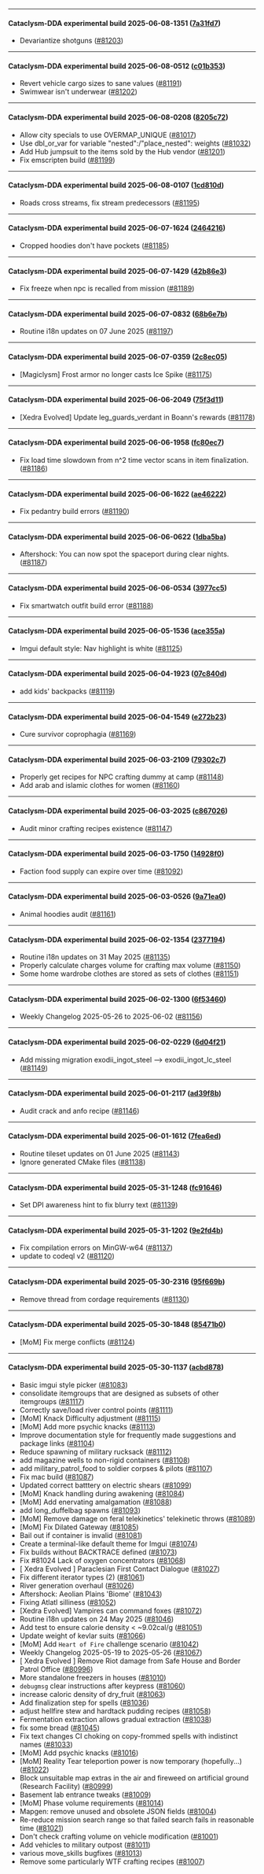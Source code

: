 
---

#### Cataclysm-DDA experimental build 2025-06-08-1351 ([7a31fd7](https://github.com/CleverRaven/Cataclysm-DDA/releases/tag/cdda-experimental-2025-06-08-1351))

* Devariantize shotguns ([#81203](https://github.com/CleverRaven/Cataclysm-DDA/pull/81203))

---

#### Cataclysm-DDA experimental build 2025-06-08-0512 ([c01b353](https://github.com/CleverRaven/Cataclysm-DDA/releases/tag/cdda-experimental-2025-06-08-0512))

* Revert vehicle cargo sizes to sane values ([#81191](https://github.com/CleverRaven/Cataclysm-DDA/pull/81191))
* Swimwear isn't underwear ([#81202](https://github.com/CleverRaven/Cataclysm-DDA/pull/81202))

---

#### Cataclysm-DDA experimental build 2025-06-08-0208 ([8205c72](https://github.com/CleverRaven/Cataclysm-DDA/releases/tag/cdda-experimental-2025-06-08-0208))

* Allow city specials to use OVERMAP_UNIQUE ([#81017](https://github.com/CleverRaven/Cataclysm-DDA/pull/81017))
* Use dbl_or_var for variable "nested":/"place_nested": weights ([#81032](https://github.com/CleverRaven/Cataclysm-DDA/pull/81032))
* Add Hub jumpsuit to the items sold by the Hub vendor ([#81201](https://github.com/CleverRaven/Cataclysm-DDA/pull/81201))
* Fix emscripten build ([#81199](https://github.com/CleverRaven/Cataclysm-DDA/pull/81199))

---

#### Cataclysm-DDA experimental build 2025-06-08-0107 ([1cd810d](https://github.com/CleverRaven/Cataclysm-DDA/releases/tag/cdda-experimental-2025-06-08-0107))

* Roads cross streams, fix stream predecessors ([#81195](https://github.com/CleverRaven/Cataclysm-DDA/pull/81195))

---

#### Cataclysm-DDA experimental build 2025-06-07-1624 ([2464216](https://github.com/CleverRaven/Cataclysm-DDA/releases/tag/cdda-experimental-2025-06-07-1624))

* Cropped hoodies don't have pockets ([#81185](https://github.com/CleverRaven/Cataclysm-DDA/pull/81185))

---

#### Cataclysm-DDA experimental build 2025-06-07-1429 ([42b86e3](https://github.com/CleverRaven/Cataclysm-DDA/releases/tag/cdda-experimental-2025-06-07-1429))

* Fix freeze when npc is recalled from mission ([#81189](https://github.com/CleverRaven/Cataclysm-DDA/pull/81189))

---

#### Cataclysm-DDA experimental build 2025-06-07-0832 ([68b6e7b](https://github.com/CleverRaven/Cataclysm-DDA/releases/tag/cdda-experimental-2025-06-07-0832))

* Routine i18n updates on 07 June 2025 ([#81197](https://github.com/CleverRaven/Cataclysm-DDA/pull/81197))

---

#### Cataclysm-DDA experimental build 2025-06-07-0359 ([2c8ec05](https://github.com/CleverRaven/Cataclysm-DDA/releases/tag/cdda-experimental-2025-06-07-0359))

* [Magiclysm] Frost armor no longer casts Ice Spike ([#81175](https://github.com/CleverRaven/Cataclysm-DDA/pull/81175))

---

#### Cataclysm-DDA experimental build 2025-06-06-2049 ([75f3d11](https://github.com/CleverRaven/Cataclysm-DDA/releases/tag/cdda-experimental-2025-06-06-2049))

* [Xedra Evolved] Update leg_guards_verdant in Boann's rewards ([#81178](https://github.com/CleverRaven/Cataclysm-DDA/pull/81178))

---

#### Cataclysm-DDA experimental build 2025-06-06-1958 ([fc80ec7](https://github.com/CleverRaven/Cataclysm-DDA/releases/tag/cdda-experimental-2025-06-06-1958))

* Fix load time slowdown from n^2 time vector scans in item finalization. ([#81186](https://github.com/CleverRaven/Cataclysm-DDA/pull/81186))

---

#### Cataclysm-DDA experimental build 2025-06-06-1622 ([ae46222](https://github.com/CleverRaven/Cataclysm-DDA/releases/tag/cdda-experimental-2025-06-06-1622))

* Fix pedantry build errors ([#81190](https://github.com/CleverRaven/Cataclysm-DDA/pull/81190))

---

#### Cataclysm-DDA experimental build 2025-06-06-0622 ([1dba5ba](https://github.com/CleverRaven/Cataclysm-DDA/releases/tag/cdda-experimental-2025-06-06-0622))

* Aftershock: You can now spot the spaceport during clear nights. ([#81187](https://github.com/CleverRaven/Cataclysm-DDA/pull/81187))

---

#### Cataclysm-DDA experimental build 2025-06-06-0534 ([3977cc5](https://github.com/CleverRaven/Cataclysm-DDA/releases/tag/cdda-experimental-2025-06-06-0534))

* Fix smartwatch outfit build error ([#81188](https://github.com/CleverRaven/Cataclysm-DDA/pull/81188))

---

#### Cataclysm-DDA experimental build 2025-06-05-1536 ([ace355a](https://github.com/CleverRaven/Cataclysm-DDA/releases/tag/cdda-experimental-2025-06-05-1536))

* Imgui default style: Nav highlight is white ([#81125](https://github.com/CleverRaven/Cataclysm-DDA/pull/81125))

---

#### Cataclysm-DDA experimental build 2025-06-04-1923 ([07c840d](https://github.com/CleverRaven/Cataclysm-DDA/releases/tag/cdda-experimental-2025-06-04-1923))

* add kids' backpacks ([#81119](https://github.com/CleverRaven/Cataclysm-DDA/pull/81119))

---

#### Cataclysm-DDA experimental build 2025-06-04-1549 ([e272b23](https://github.com/CleverRaven/Cataclysm-DDA/releases/tag/cdda-experimental-2025-06-04-1549))

* Cure survivor coprophagia ([#81169](https://github.com/CleverRaven/Cataclysm-DDA/pull/81169))

---

#### Cataclysm-DDA experimental build 2025-06-03-2109 ([79302c7](https://github.com/CleverRaven/Cataclysm-DDA/releases/tag/cdda-experimental-2025-06-03-2109))

* Properly get recipes for NPC crafting dummy at camp ([#81148](https://github.com/CleverRaven/Cataclysm-DDA/pull/81148))
* Add arab and islamic clothes for women ([#81160](https://github.com/CleverRaven/Cataclysm-DDA/pull/81160))

---

#### Cataclysm-DDA experimental build 2025-06-03-2025 ([c867026](https://github.com/CleverRaven/Cataclysm-DDA/releases/tag/cdda-experimental-2025-06-03-2025))

* Audit minor crafting recipes existence ([#81147](https://github.com/CleverRaven/Cataclysm-DDA/pull/81147))

---

#### Cataclysm-DDA experimental build 2025-06-03-1750 ([14928f0](https://github.com/CleverRaven/Cataclysm-DDA/releases/tag/cdda-experimental-2025-06-03-1750))

* Faction food supply can expire over time ([#81092](https://github.com/CleverRaven/Cataclysm-DDA/pull/81092))

---

#### Cataclysm-DDA experimental build 2025-06-03-0526 ([9a71ea0](https://github.com/CleverRaven/Cataclysm-DDA/releases/tag/cdda-experimental-2025-06-03-0526))

* Animal hoodies audit ([#81161](https://github.com/CleverRaven/Cataclysm-DDA/pull/81161))

---

#### Cataclysm-DDA experimental build 2025-06-02-1354 ([2377194](https://github.com/CleverRaven/Cataclysm-DDA/releases/tag/cdda-experimental-2025-06-02-1354))

* Routine i18n updates on 31 May 2025 ([#81135](https://github.com/CleverRaven/Cataclysm-DDA/pull/81135))
* Properly calculate charges volume for crafting max volume ([#81150](https://github.com/CleverRaven/Cataclysm-DDA/pull/81150))
* Some home wardrobe clothes are stored as sets of clothes ([#81151](https://github.com/CleverRaven/Cataclysm-DDA/pull/81151))

---

#### Cataclysm-DDA experimental build 2025-06-02-1300 ([6f53460](https://github.com/CleverRaven/Cataclysm-DDA/releases/tag/cdda-experimental-2025-06-02-1300))

* Weekly Changelog 2025-05-26 to 2025-06-02 ([#81156](https://github.com/CleverRaven/Cataclysm-DDA/pull/81156))

---

#### Cataclysm-DDA experimental build 2025-06-02-0229 ([6d04f21](https://github.com/CleverRaven/Cataclysm-DDA/releases/tag/cdda-experimental-2025-06-02-0229))

* Add missing migration exodii_ingot_steel --> exodii_ingot_lc_steel ([#81149](https://github.com/CleverRaven/Cataclysm-DDA/pull/81149))

---

#### Cataclysm-DDA experimental build 2025-06-01-2117 ([ad39f8b](https://github.com/CleverRaven/Cataclysm-DDA/releases/tag/cdda-experimental-2025-06-01-2117))

* Audit crack and anfo recipe  ([#81146](https://github.com/CleverRaven/Cataclysm-DDA/pull/81146))

---

#### Cataclysm-DDA experimental build 2025-06-01-1612 ([7fea6ed](https://github.com/CleverRaven/Cataclysm-DDA/releases/tag/cdda-experimental-2025-06-01-1612))

* Routine tileset updates on 01 June 2025 ([#81143](https://github.com/CleverRaven/Cataclysm-DDA/pull/81143))
* Ignore generated CMake files ([#81138](https://github.com/CleverRaven/Cataclysm-DDA/pull/81138))

---

#### Cataclysm-DDA experimental build 2025-05-31-1248 ([fc91646](https://github.com/CleverRaven/Cataclysm-DDA/releases/tag/cdda-experimental-2025-05-31-1248))

* Set DPI awareness hint to fix blurry text ([#81139](https://github.com/CleverRaven/Cataclysm-DDA/pull/81139))

---

#### Cataclysm-DDA experimental build 2025-05-31-1202 ([9e2fd4b](https://github.com/CleverRaven/Cataclysm-DDA/releases/tag/cdda-experimental-2025-05-31-1202))

* Fix compilation errors on MinGW-w64 ([#81137](https://github.com/CleverRaven/Cataclysm-DDA/pull/81137))
* update to codeql v2 ([#81120](https://github.com/CleverRaven/Cataclysm-DDA/pull/81120))

---

#### Cataclysm-DDA experimental build 2025-05-30-2316 ([95f669b](https://github.com/CleverRaven/Cataclysm-DDA/releases/tag/cdda-experimental-2025-05-30-2316))

* Remove thread from cordage requirements ([#81130](https://github.com/CleverRaven/Cataclysm-DDA/pull/81130))

---

#### Cataclysm-DDA experimental build 2025-05-30-1848 ([85471b0](https://github.com/CleverRaven/Cataclysm-DDA/releases/tag/cdda-experimental-2025-05-30-1848))

* [MoM] Fix merge conflicts ([#81124](https://github.com/CleverRaven/Cataclysm-DDA/pull/81124))

---

#### Cataclysm-DDA experimental build 2025-05-30-1137 ([acbd878](https://github.com/CleverRaven/Cataclysm-DDA/releases/tag/cdda-experimental-2025-05-30-1137))

* Basic imgui style picker ([#81083](https://github.com/CleverRaven/Cataclysm-DDA/pull/81083))
* consolidate itemgroups that are designed as subsets of other itemgroups ([#81117](https://github.com/CleverRaven/Cataclysm-DDA/pull/81117))
* Correctly save/load river control points ([#81111](https://github.com/CleverRaven/Cataclysm-DDA/pull/81111))
* [MoM] Knack Difficulty adjustment ([#81115](https://github.com/CleverRaven/Cataclysm-DDA/pull/81115))
* [MoM] Add more psychic knacks ([#81113](https://github.com/CleverRaven/Cataclysm-DDA/pull/81113))
* Improve documentation style for frequently made suggestions and package links ([#81104](https://github.com/CleverRaven/Cataclysm-DDA/pull/81104))
* Reduce spawning of military rucksack ([#81112](https://github.com/CleverRaven/Cataclysm-DDA/pull/81112))
* add magazine wells to non-rigid containers ([#81108](https://github.com/CleverRaven/Cataclysm-DDA/pull/81108))
* add military_patrol_food to soldier corpses & pilots ([#81107](https://github.com/CleverRaven/Cataclysm-DDA/pull/81107))
* Fix mac build ([#81087](https://github.com/CleverRaven/Cataclysm-DDA/pull/81087))
* Updated correct batttery on electric shears ([#81099](https://github.com/CleverRaven/Cataclysm-DDA/pull/81099))
* [MoM] Knack handling during awakening ([#81084](https://github.com/CleverRaven/Cataclysm-DDA/pull/81084))
* [MoM] Add enervating amalgamation ([#81088](https://github.com/CleverRaven/Cataclysm-DDA/pull/81088))
* add long_duffelbag spawns ([#81093](https://github.com/CleverRaven/Cataclysm-DDA/pull/81093))
* [MoM] Remove damage on feral telekinetics' telekinetic throws ([#81089](https://github.com/CleverRaven/Cataclysm-DDA/pull/81089))
* [MoM] Fix Dilated Gateway ([#81085](https://github.com/CleverRaven/Cataclysm-DDA/pull/81085))
* Bail out if container is invalid ([#81081](https://github.com/CleverRaven/Cataclysm-DDA/pull/81081))
* Create a terminal-like default theme for Imgui ([#81074](https://github.com/CleverRaven/Cataclysm-DDA/pull/81074))
* Fix builds without BACKTRACE defined ([#81073](https://github.com/CleverRaven/Cataclysm-DDA/pull/81073))
* Fix #81024  Lack of oxygen concentrators ([#81068](https://github.com/CleverRaven/Cataclysm-DDA/pull/81068))
* [ Xedra Evolved ] Paraclesian First Contact Dialogue ([#81027](https://github.com/CleverRaven/Cataclysm-DDA/pull/81027))
* Fix different iterator types (2) ([#81061](https://github.com/CleverRaven/Cataclysm-DDA/pull/81061))
* River generation overhaul ([#81026](https://github.com/CleverRaven/Cataclysm-DDA/pull/81026))
* Aftershock: Aeolian Plains 'Biome' ([#81043](https://github.com/CleverRaven/Cataclysm-DDA/pull/81043))
* Fixing Atlatl silliness ([#81052](https://github.com/CleverRaven/Cataclysm-DDA/pull/81052))
* [Xedra Evolved] Vampires can command foxes ([#81072](https://github.com/CleverRaven/Cataclysm-DDA/pull/81072))
* Routine i18n updates on 24 May 2025 ([#81046](https://github.com/CleverRaven/Cataclysm-DDA/pull/81046))
* Add test to ensure calorie density < ~9.02cal/g ([#81051](https://github.com/CleverRaven/Cataclysm-DDA/pull/81051))
* Update weight of kevlar suits ([#81066](https://github.com/CleverRaven/Cataclysm-DDA/pull/81066))
* [MoM] Add `Heart of Fire` challenge scenario ([#81042](https://github.com/CleverRaven/Cataclysm-DDA/pull/81042))
* Weekly Changelog 2025-05-19 to 2025-05-26 ([#81067](https://github.com/CleverRaven/Cataclysm-DDA/pull/81067))
* [ Xedra Evolved ] Remove Riot damage from Safe House and Border Patrol Office ([#80996](https://github.com/CleverRaven/Cataclysm-DDA/pull/80996))
* More standalone freezers in houses ([#81010](https://github.com/CleverRaven/Cataclysm-DDA/pull/81010))
* `debugmsg` clear instructions after keypress ([#81060](https://github.com/CleverRaven/Cataclysm-DDA/pull/81060))
* increase caloric density of dry_fruit ([#81063](https://github.com/CleverRaven/Cataclysm-DDA/pull/81063))
* Add finalization step for spells ([#81036](https://github.com/CleverRaven/Cataclysm-DDA/pull/81036))
* adjust hellfire stew and hardtack pudding recipes ([#81058](https://github.com/CleverRaven/Cataclysm-DDA/pull/81058))
* Fermentation extraction allows gradual extraction ([#81038](https://github.com/CleverRaven/Cataclysm-DDA/pull/81038))
* fix some bread ([#81045](https://github.com/CleverRaven/Cataclysm-DDA/pull/81045))
* Fix text changes CI choking on copy-frommed spells with indistinct names ([#81033](https://github.com/CleverRaven/Cataclysm-DDA/pull/81033))
* [MoM] Add psychic knacks ([#81016](https://github.com/CleverRaven/Cataclysm-DDA/pull/81016))
* [MoM] Reality Tear teleportion power is now temporary (hopefully...) ([#81022](https://github.com/CleverRaven/Cataclysm-DDA/pull/81022))
* Block unsuitable map extras in the air and fireweed on artificial ground (Research Facility) ([#80999](https://github.com/CleverRaven/Cataclysm-DDA/pull/80999))
* Basement lab entrance tweaks ([#81009](https://github.com/CleverRaven/Cataclysm-DDA/pull/81009))
* [MoM] Phase volume requirements ([#81014](https://github.com/CleverRaven/Cataclysm-DDA/pull/81014))
* Mapgen: remove unused and obsolete JSON fields ([#81004](https://github.com/CleverRaven/Cataclysm-DDA/pull/81004))
* Re-reduce mission search range so that failed search fails in reasonable time ([#81021](https://github.com/CleverRaven/Cataclysm-DDA/pull/81021))
* Don't check crafting volume on vehicle modification ([#81001](https://github.com/CleverRaven/Cataclysm-DDA/pull/81001))
* Add vehicles to military outpost ([#81011](https://github.com/CleverRaven/Cataclysm-DDA/pull/81011))
* various move_skills bugfixes ([#81013](https://github.com/CleverRaven/Cataclysm-DDA/pull/81013))
* Remove some particularly WTF crafting recipes ([#81007](https://github.com/CleverRaven/Cataclysm-DDA/pull/81007))
